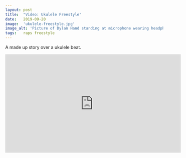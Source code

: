 ```yaml
---
layout: post
title:  "Video: Ukulele Freestyle"
date:   2019-09-20
image:  'ukulele-freestyle.jpg'
image_alt: 'Picture of Dylan Hand standing at microphone wearing headphones'
tags:   raps freestyle
---
```


A made up story over a ukulele beat.

<iframe width="560" height="315" src="https://www.youtube-nocookie.com/embed/Gs8-oB3z0Ss" frameborder="0" allow="accelerometer; autoplay; encrypted-media; gyroscope; picture-in-picture" allowfullscreen></iframe>
